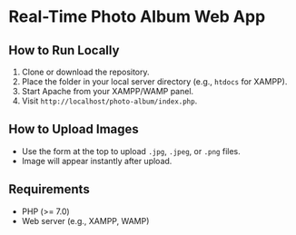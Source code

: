 # Real-Time Photo Album Web App

## How to Run Locally

1. Clone or download the repository.
2. Place the folder in your local server directory (e.g., `htdocs` for XAMPP).
3. Start Apache from your XAMPP/WAMP panel.
4. Visit `http://localhost/photo-album/index.php`.

## How to Upload Images

- Use the form at the top to upload `.jpg`, `.jpeg`, or `.png` files.
- Image will appear instantly after upload.

## Requirements

- PHP (>= 7.0)
- Web server (e.g., XAMPP, WAMP)

